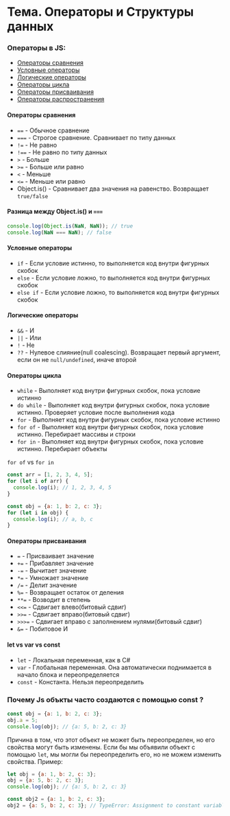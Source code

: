 # Тема. Операторы и Структуры данных

### Операторы в JS:
* [Операторы сравнения](https://learn.javascript.ru/comparison)
* [Условные операторы](https://learn.javascript.ru/ifelse)
* [Логические операторы](https://learn.javascript.ru/logical-operators)
* [Операторы цикла](https://learn.javascript.ru/while-for)
* [Операторы присваивания](https://learn.javascript.ru/assignment)
* [Операторы распространения](https://learn.javascript.ru/rest-parameters-spread-operator)


#### Операторы сравнения
* `==` - Обычное сравнение
* `===` - Строгое сравнение. Сравнивает по типу данных
* `!=` - Не равно
* `!==` - Не равно по типу данных
* `>` - Больше
* `>=` - Больше или равно
* `<` - Меньше
* `<=` - Меньше или равно
* Object.is() - Сравнивает два значения на равенство. Возвращает `true/false`

#### Разница между Object.is() и `===`

```javascript
console.log(Object.is(NaN, NaN)); // true
console.log(NaN === NaN); // false
```

#### Условные операторы
* `if` - Если условие истинно, то выполняется код внутри фигурных скобок
* `else` - Если условие ложно, то выполняется код внутри фигурных скобок
* `else if` - Если условие ложно, то выполняется код внутри фигурных скобок

#### Логические операторы
* `&&` - И
* `||` - Или
* `!` - Не
* `??` - Нулевое слияние(null coalescing). Возвращает первый аргумент, если он не `null/undefined`, иначе второй

#### Операторы цикла
* `while` - Выполняет код внутри фигурных скобок, пока условие истинно
* `do while` - Выполняет код внутри фигурных скобок, пока условие истинно. Проверяет условие после выполнения кода
* `for` - Выполняет код внутри фигурных скобок, пока условие истинно
* `for of` - Выполняет код внутри фигурных скобок, пока условие истинно. Перебирает массивы и строки
* `for in` - Выполняет код внутри фигурных скобок, пока условие истинно. Перебирает объекты

`for of` vs `for in`
```javascript
const arr = [1, 2, 3, 4, 5];
for (let i of arr) {
  console.log(i); // 1, 2, 3, 4, 5
}

const obj = {a: 1, b: 2, c: 3};
for (let i in obj) {
  console.log(i); // a, b, c
}
```

#### Операторы присваивания
* `=` - Присваивает значение
* `+=` - Прибавляет значение
* `-=` - Вычитает значение
* `*=` - Умножает значение
* `/=` - Делит значение
* `%=` - Возвращает остаток от деления
* `**=` - Возводит в степень
* `<<=` - Сдвигает влево(битовый сдвиг)
* `>>=` - Сдвигает вправо(битовый сдвиг)
* `>>>=` - Сдвигает вправо с заполнением нулями(битовый сдвиг)
* `&=` - Побитовое И


#### let vs var vs const
* `let` - Локальная переменная, как в C#
* `var` - Глобальная переменная. Она автоматически поднимается в начало блока и переопределяется
* `const` - Константа. Нельзя переопределить

### Почему Js объкты часто создаются с помощью const ?
```javascript
const obj = {a: 1, b: 2, c: 3};
obj.a = 5;
console.log(obj); // {a: 5, b: 2, c: 3}
```

Причина в том, что этот объект не может быть переопределен, но его свойства могут быть изменены. Если бы мы объявили объект с помощью `let`, мы могли бы переопределить его, но не можем изменить свойства.
Пример:
```javascript
let obj = {a: 1, b: 2, c: 3};
obj = {a: 5, b: 2, c: 3};
console.log(obj); // {a: 5, b: 2, c: 3}

const obj2 = {a: 1, b: 2, c: 3};
obj2 = {a: 5, b: 2, c: 3}; // TypeError: Assignment to constant variable.
```

